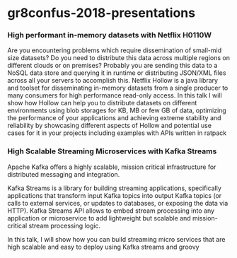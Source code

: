 # gr8confus-2018-presentations

### High performant in-memory datasets with Netflix H0110W

Are you encountering problems which require dissemination of small-mid size datasets? Do you need to distribute this data across multiple regions on different clouds or on premises? Probably you are sending this data to a NoSQL data store and querying it in runtime or distributing JSON/XML files across all your servers to accomplish this. Netflix Hollow is a java library and toolset for disseminating in-memory datasets from a single producer to many consumers for high performance read-only access. In this talk I will show how Hollow can help you to distribute datasets on different environments using blob storages for KB, MB or few GB of data, optimizing the performance of your applications and achieving extreme stability and reliability by showcasing different aspects of Hollow and potential use cases for it in your projects including examples with APIs written in ratpack

###  High Scalable Streaming Microservices with Kafka Streams

Apache Kafka offers a highly scalable, mission critical infrastructure for distributed messaging and integration.

Kafka Streams is a library for building streaming applications, specifically applications that transform input Kafka topics into output Kafka topics (or calls to external services, or updates to databases, or exposing the data via HTTP). Kafka Streams API allows to embed stream processing into any application or microservice to add lightweight but scalable and mission-critical stream processing logic.

In this talk, I will show how you can build streaming micro services that are high scalable and easy to deploy using Kafka streams and groovy
